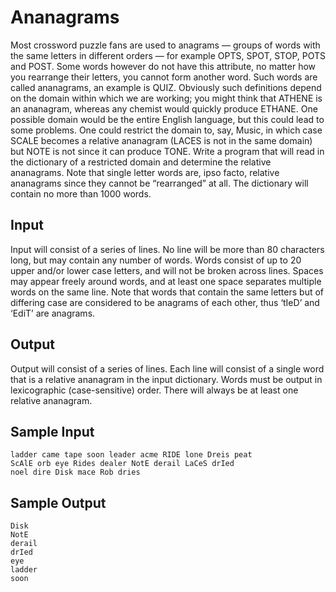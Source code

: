 # Ananagrams

Most crossword puzzle fans are used to anagrams — groups of words with the same letters in different
orders — for example OPTS, SPOT, STOP, POTS and POST. Some words however do not have this
attribute, no matter how you rearrange their letters, you cannot form another word. Such words are
called ananagrams, an example is QUIZ.
Obviously such definitions depend on the domain within which we are working; you might think
that ATHENE is an ananagram, whereas any chemist would quickly produce ETHANE. One possible
domain would be the entire English language, but this could lead to some problems. One could restrict
the domain to, say, Music, in which case SCALE becomes a relative ananagram (LACES is not in the
same domain) but NOTE is not since it can produce TONE.
Write a program that will read in the dictionary of a restricted domain and determine the relative
ananagrams. Note that single letter words are, ipso facto, relative ananagrams since they cannot be
“rearranged” at all. The dictionary will contain no more than 1000 words.

## Input

Input will consist of a series of lines. No line will be more than 80 characters long, but may contain any
number of words. Words consist of up to 20 upper and/or lower case letters, and will not be broken
across lines. Spaces may appear freely around words, and at least one space separates multiple words
on the same line. Note that words that contain the same letters but of differing case are considered to
be anagrams of each other, thus ‘tIeD’ and ‘EdiT’ are anagrams.

## Output

Output will consist of a series of lines. Each line will consist of a single word that is a relative ananagram
in the input dictionary. Words must be output in lexicographic (case-sensitive) order. There will always
be at least one relative ananagram.

## Sample Input

```
ladder came tape soon leader acme RIDE lone Dreis peat
ScAlE orb eye Rides dealer NotE derail LaCeS drIed
noel dire Disk mace Rob dries
```

## Sample Output
```
Disk
NotE
derail
drIed
eye
ladder
soon
```